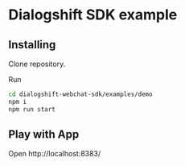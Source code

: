 # Dialogshift SDK example

## Installing

Clone repository.

Run

```bash
cd dialogshift-webchat-sdk/examples/demo
npm i
npm run start
```

## Play with App

Open http://localhost:8383/
